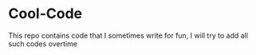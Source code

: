 # Cool-Code
This repo contains code that I sometimes write for fun, I will try to add all such codes overtime
